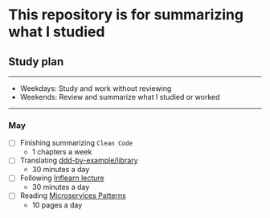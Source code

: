 # This repository is for summarizing what I studied

## Study plan

---
- Weekdays: Study and work without reviewing
- Weekends: Review and summarize what I studied or worked
---

### May
- [ ] Finishing summarizing `Clean Code`
  - 1 chapters a week
- [ ] Translating [ddd-by-example/library](https://github.com/ddd-by-examples/library)
  - 30 minutes a day
- [ ] Following [Inflearn lecture](https://www.inflearn.com/course/%EC%8A%A4%ED%94%84%EB%A7%81-JPA-%EC%9B%B9%EC%95%B1)
  - 30 minutes a day
- [ ] Reading [Microservices Patterns](http://m.yes24.com/goods/detail/86542732)
  - 10 pages a day